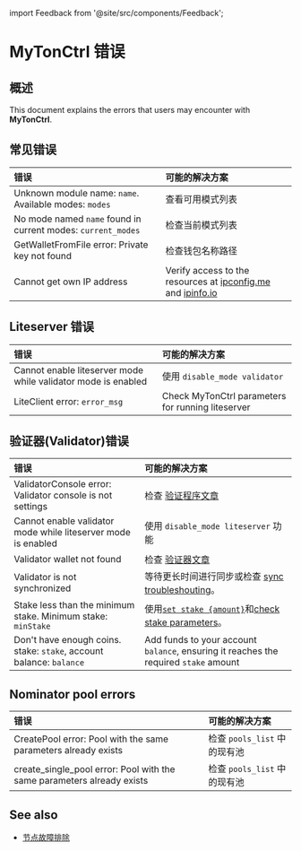 import Feedback from '@site/src/components/Feedback';

# MyTonCtrl 错误

## 概述

This document explains the errors that users may encounter with **MyTonCtrl**.

## 常见错误

| 错误                                                                                                    | 可能的解决方案                                                                                                                                       |
| :---------------------------------------------------------------------------------------------------- | :-------------------------------------------------------------------------------------------------------------------------------------------- |
| Unknown module name: `name`. Available modes: `modes` | 查看可用模式列表                                                                                                                                      |
| No mode named `name` found in current modes: `current_modes`                          | 检查当前模式列表                                                                                                                                      |
| GetWalletFromFile error: Private key not found                                        | 检查钱包名称路径                                                                                                                                      |
| Cannot get own IP address                                                                             | Verify access to the resources at [ipconfig.me](https://ifconfig.me/ip) and [ipinfo.io](https://ipinfo.io/ip) |

## Liteserver 错误

| 错误                                                            | 可能的解决方案                                           |
| :------------------------------------------------------------ | :------------------------------------------------ |
| Cannot enable liteserver mode while validator mode is enabled | 使用 `disable_mode validator`                       |
| LiteClient error: `error_msg`                 | Check MyTonCtrl parameters for running liteserver |

## 验证器(Validator)错误

| 错误                                                                                                                  | 可能的解决方案                                                                                                                                                                                          |
| :------------------------------------------------------------------------------------------------------------------ | :----------------------------------------------------------------------------------------------------------------------------------------------------------------------------------------------- |
| ValidatorConsole error: Validator console is not settings                                           | 检查 [验证程序文章](/v3/guidelines/nodes/nodes-troubleshooting#validator-console-is-not-setings)                                                                                                         |
| Cannot enable validator mode while liteserver mode is enabled                                                       | 使用 `disable_mode liteserver` 功能                                                                                                                                                                  |
| Validator wallet not found                                                                                          | 检查 [验证器文章](/v3/guidelines/nodes/running-nodes/validator-node#view-the-list-of-wallets)                                                                                                           |
| Validator is not synchronized                                                                                       | 等待更长时间进行同步或检查 [sync troubleshouting](/v3/guidelines/nodes/nodes-troubleshooting#about-no-progress-in-node-synchronization-within-3-hours)。                                                       |
| Stake less than the minimum stake. Minimum stake: `minStake`                        | 使用[`set stake {amount}`](/v3/guidelines/nodes/running-nodes/validator-node#your-validator-is-now-ready)和[check stake parameters](/v3/documentation/network/configs/blockchain-configs#param-17)。 |
| Don't have enough coins. stake: `stake`, account balance: `balance` | Add funds to your account `balance`, ensuring it reaches the required `stake` amount                                                                                                             |

## Nominator pool errors

| 错误                                                                                                                               | 可能的解决方案               |
| :------------------------------------------------------------------------------------------------------------------------------- | :-------------------- |
| CreatePool error: Pool with the same parameters already exists                                                   | 检查 `pools_list` 中的现有池 |
| create_single_pool error: Pool with the same parameters already exists | 检查 `pools_list` 中的现有池 |

## See also

- [节点故障排除](/v3/guidelines/nodes/nodes-troubleshooting)
  <Feedback />

